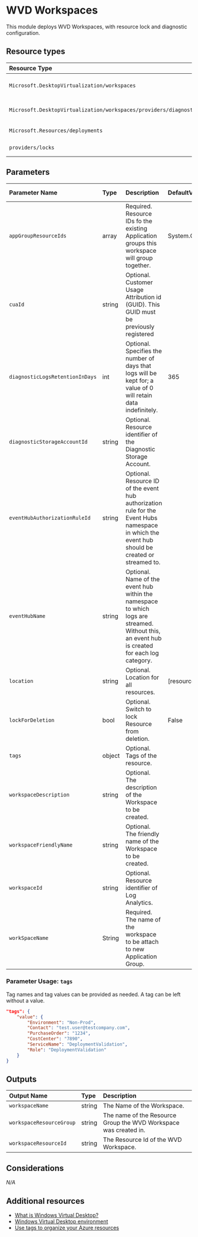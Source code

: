 # WVD Workspaces

This module deploys WVD Workspaces, with resource lock and diagnostic configuration.



## Resource types

|Resource Type|ApiVersion|
|:--|:--|
|`Microsoft.DesktopVirtualization/workspaces`|2019-12-10-preview|
|`Microsoft.DesktopVirtualization/workspaces/providers/diagnosticsettings`|2017-05-01-preview|
|`Microsoft.Resources/deployments`|2018-02-01|
|`providers/locks`|2016-09-01|

## Parameters

| Parameter Name | Type | Description | DefaultValue | Possible values |
| :-- | :-- | :-- | :-- | :-- |
| `appGroupResourceIds` | array | Required. Resource IDs fo the existing Application groups this workspace will group together. | System.Object[] |  |
| `cuaId` | string | Optional. Customer Usage Attribution id (GUID). This GUID must be previously registered |  |  |
| `diagnosticLogsRetentionInDays` | int | Optional. Specifies the number of days that logs will be kept for; a value of 0 will retain data indefinitely. | 365 |  |
| `diagnosticStorageAccountId` | string | Optional. Resource identifier of the Diagnostic Storage Account. |  |  |
| `eventHubAuthorizationRuleId` | string | Optional. Resource ID of the event hub authorization rule for the Event Hubs namespace in which the event hub should be created or streamed to. |  |  |
| `eventHubName` | string | Optional. Name of the event hub within the namespace to which logs are streamed. Without this, an event hub is created for each log category. |  |  |
| `location` | string | Optional. Location for all resources. | [resourceGroup().location] |  |
| `lockForDeletion` | bool | Optional. Switch to lock Resource from deletion. | False |  |
| `tags` | object | Optional. Tags of the resource. |  |  |
| `workspaceDescription` | string | Optional. The description of the Workspace to be created. |  |  |
| `workspaceFriendlyName` | string | Optional. The friendly name of the Workspace to be created. |  | |
| `workspaceId` | string | Optional. Resource identifier of Log Analytics. |  |  |
| `workSpaceName` | String | Required. The name of the workspace to be attach to new Application Group. |  |  |

### Parameter Usage: `tags`

Tag names and tag values can be provided as needed. A tag can be left without a value.

```json
"tags": {
    "value": {
        "Environment": "Non-Prod",
        "Contact": "test.user@testcompany.com",
        "PurchaseOrder": "1234",
        "CostCenter": "7890",
        "ServiceName": "DeploymentValidation",
        "Role": "DeploymentValidation"
    }
}
```

## Outputs

| Output Name | Type | Description |
| :-- | :-- | :-- |
| `workspaceName` | string | The Name of the Workspace. |
| `workspaceResourceGroup` | string | The name of the Resource Group the WVD Workspace was created in. |
| `workspaceResourceId` | string | The Resource Id of the WVD Workspace. |

## Considerations

*N/A*

## Additional resources

- [What is Windows Virtual Desktop?](https://docs.microsoft.com/en-us/azure/virtual-desktop/overview)
- [Windows Virtual Desktop environment](https://docs.microsoft.com/en-us/azure/virtual-desktop/environment-setup)
- [Use tags to organize your Azure resources](https://docs.microsoft.com/en-us/azure/azure-resource-manager/resource-group-using-tags)